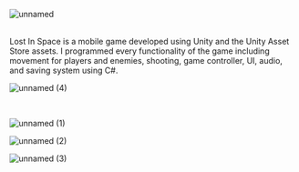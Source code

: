 
![unnamed](https://github.com/albertgs09/Games/assets/65637580/7359673a-4f6f-4c43-9cac-d17897e4746a)

<br>
Lost In Space is a mobile game developed using Unity and the Unity Asset Store assets. 
I programmed every functionality of the game including movement for players and enemies, shooting, game controller, UI, audio, and saving system using C#.
<br>

![unnamed (4)](https://github.com/albertgs09/Games/assets/65637580/18a760f9-4897-471b-8783-8e296a8d8e46)

<br>

![unnamed (1)](https://github.com/albertgs09/Games/assets/65637580/03f007a0-7432-4e6b-a730-135370d041e9)
<br>


![unnamed (2)](https://github.com/albertgs09/Games/assets/65637580/f40c7d1e-6e81-4b05-a632-8839bab83707)
<br>

![unnamed (3)](https://github.com/albertgs09/Games/assets/65637580/4a155ef1-7172-4685-8ad6-6dda29204f1a)
